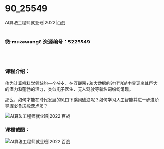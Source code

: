 # 90_25549
AI算法工程师就业班|2022|百战
<br/></br>
<h3>微:mukewang8 资源编号：5225549</h3>
<br/></br>
<h3>课程介绍：</h3>
<p>作为计算机科学领域的一个分支，在互联网+和大数据的时代浪潮中显现出其巨大的潜力和蓬勃的活力，类似电子医生、无人驾驶等新名词纷纷涌现。</p>
<p>那么，如何才能在时代发展的风口下乘风破浪呢？如何学习人工智能并进一步进阶掌握必备技能要点呢？</p>
<p><img src="https://www.ko996.com/wp-content/uploads/img/2022/07/1-119-300x147.png" alt="AI算法工程师就业班|2022|百战"></p>
<div class="info-desc">
<h3>课程截图：</h3>
<p><img src="https://www.ko996.com/wp-content/uploads/img/2022/07/2-121.png" alt="AI算法工程师就业班|2022|百战"></p>


			
</div>
